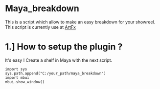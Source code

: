 # Maya_breakdown
This is a script which allow to make an easy breakdown for your showreel.
This script is currently use at <a href="http://www.artfx.fr/en/">ArtFx</a>

# 1.] How to setup the plugin ? 

It's easy ! 
Create a shelf in Maya with the next script.


    import sys
    sys.path.append("C:/your_path/maya_breakdown")
    import mbui
    mbui.show_window()
